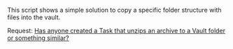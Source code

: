 This script shows a simple solution to copy a specific folder structure with files into the vault.  

Request: [Has anyone created a Task that unzips an archive to a Vault folder or something similar?](https://forum.solidworks.com/thread/233771)
